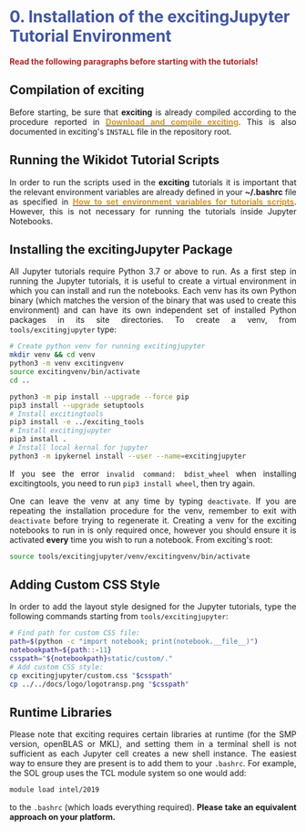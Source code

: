 # <span style="color:#4056A1">0. Installation of the excitingJupyter Tutorial Environment</span>
**<span style="color:firebrick">Read the following paragraphs before starting with the tutorials!</span>**

<div style="text-align: justify">

## Compilation of exciting

Before starting, be sure that **exciting** is already compiled according to the procedure reported in 
**[<span style="color:#D79922">Download and compile exciting</span>](http://exciting.wikidot.com/fluorine-download-and-compile-exciting)**. 
This is also documented in exciting's `INSTALL` file in the repository root.

## Running the Wikidot Tutorial Scripts

In order to run the scripts used in the **exciting** tutorials it is important that the relevant environment variables 
are already defined in your **~/.bashrc** file as specified in **[<span style="color:#D79922">How to set environment 
variables for tutorials scripts</span>](http://exciting.wikidot.com/fluorine-tutorial-scripts-and-environment-variables)**. 
However, this is not necessary for running the tutorials inside Jupyter Notebooks.

## Installing the excitingJupyter Package

All Jupyter tutorials require Python 3.7 or above to run.  As a first step in running the Jupyter tutorials, it is 
useful to create a virtual environment in which you can install and run the notebooks. Each venv has its own Python binary 
(which matches the version of the binary that was used to create this environment) and can have its own independent set 
of installed Python packages in its site directories. To create a venv, from `tools/excitingjupyter` type:

```bash
# Create python venv for running excitingjupyter
mkdir venv && cd venv
python3 -m venv excitingvenv
source excitingvenv/bin/activate
cd ..

python3 -m pip install --upgrade --force pip
pip3 install --upgrade setuptools
# Install excitingtools 
pip3 install -e ../exciting_tools
# Install excitingjupyter
pip3 install .
# Install local kernal for jupyter
python3 -m ipykernel install --user --name=excitingjupyter
```

If you see the error `invalid command: bdist_wheel` when installing excitingtools, you need to run `pip3 install wheel`, 
then try again.

One can leave the venv at any time by typing `deactivate`. If you are repeating the installation procedure for the venv, 
remember to exit with `deactivate` before trying to regenerate it. Creating a venv for the exciting notebooks to run in 
is only required once, however you should ensure it is activated **every** time you wish to run a notebook. From 
exciting's root:

```bash
source tools/excitingjupyter/venv/excitingvenv/bin/activate
```
## Adding Custom CSS Style
In order to add the layout style designed for the Jupyter tutorials, type the following commands starting from 
`tools/excitingjupyter`:

```bash
# Find path for custom CSS file:
path=$(python -c "import notebook; print(notebook.__file__)")
notebookpath=${path::-11}
csspath="${notebookpath}static/custom/."
# Add custom CSS style:
cp excitingjupyter/custom.css "$csspath"
cp ../../docs/logo/logotransp.png "$csspath"
```
## Runtime Libraries

Please note that exciting requires certain libraries at runtime (for the SMP version, openBLAS or MKL), and setting them 
in a terminal shell is not sufficient as each Jupyter cell creates a new shell instance. The easiest way to ensure they 
are present is to add them to your `.bashrc`. For example, the SOL group uses the TCL module system so one would add:

```bash
module load intel/2019
```

to the `.bashrc` (which loads everything required). **Please take an equivalent approach on your platform.**

</div>
